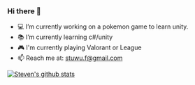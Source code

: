 ### Hi there 👋

- :computer: I’m currently working on a pokemon game to learn unity.
- :books: I’m currently learning c#/unity
- :video_game: I'm currently playing Valorant or League
- :mailbox: Reach me at: stuwu.f@gmail.com

[![Steven's github stats](https://github-readme-stats.vercel.app/api?username=Starato)](https://github.com/Starato/github-readme-stats)
